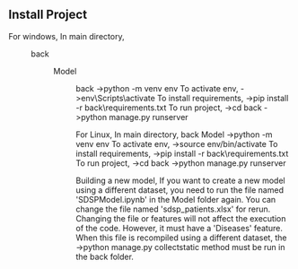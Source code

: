 ## Install Project

For windows,
In main directory,
<DIR> back
<DIR> Model
<DIR> back
->python -m venv env
To activate env,
->env\Scripts\activate
To install requirements,
->pip install -r back\requirements.txt
To run project,
->cd back
->python manage.py runserver


For Linux,
In main directory,
back Model
->python -m venv env
To activate env,
->source env/bin/activate
To install requirements,
->pip install -r back\requirements.txt
To run project,
->cd back
->python manage.py runserver

Building a new model,
If you want to create a new model using a different dataset, 
you need to run the file named 'SDSPModel.ipynb' in the Model 
folder again. You can change the file named 'sdsp_patients.xlsx' 
for rerun. Changing the file or features will not affect the 
execution of the code. However, it must have a 'Diseases' feature. 
When this file is recompiled using a different dataset, the 
->python manage.py collectstatic 
method must be run in the back folder.
